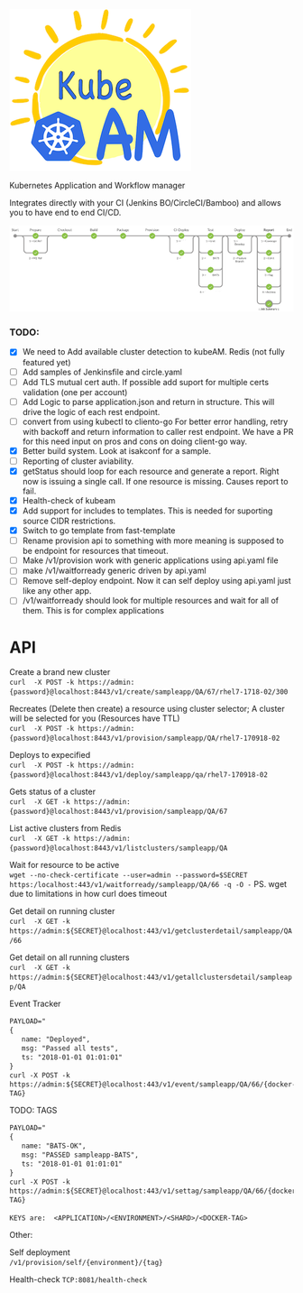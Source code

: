 ![kubeam-logo](img/kubeam-logo.png)

Kubernetes Application and Workflow manager

Integrates directly with your CI (Jenkins BO/CircleCI/Bamboo) and allows you to have end to end CI/CD.

![jenkins-bo-and-kubeam](img/kubeam-jenkins-bo.png)


### TODO:


- [x] We need to Add available cluster detection to kubeAM. Redis (not fully featured yet)
- [ ] Add samples of Jenkinsfile and circle.yaml
- [ ] Add TLS mutual cert auth. If possible add suport for multiple certs validation (one per account)
- [ ] Add Logic to parse application.json and return in structure. This will drive the logic of each rest endpoint.
- [ ] convert from using kubectl to cliento-go For better error handling, retry with backoff and return information to caller rest endpoint. We have a PR for this need input on pros and cons on doing client-go way.
- [x] Better build system. Look at isakconf for a sample.
- [ ] Reporting of cluster aviability.
- [x] getStatus should loop for each resource and generate a report. Right now is issuing a single call. If one resource is missing. Causes report to fail.
- [x] Health-check of kubeam     
- [x] Add support for includes to templates. This is needed for suporting source CIDR restrictions. 
- [x] Switch to go template from fast-template
- [ ] Rename provision api to something with more meaning is supposed to be endpoint for resources that timeout.
- [ ] Make /v1/provision work with generic applications using api.yaml file
- [ ] make /v1/waitforready generic driven by api.yaml
- [ ] Remove self-deploy endpoint. Now it can self deploy using api.yaml just like any other app.
- [ ] /v1/waitforready should look for multiple resources and wait for all of them. This is for complex applications

# API

Create a brand new cluster<br>
`curl  -X POST -k https://admin:{password}@localhost:8443/v1/create/sampleapp/QA/67/rhel7-1718-02/300`

Recreates (Delete then create) a resource using cluster selector; A cluster will be selected for you (Resources have TTL) <br>
`curl  -X POST -k https://admin:{password}@localhost:8443/v1/provision/sampleapp/QA/rhel7-170918-02`

Deploys to expecified <br>
`curl  -X POST -k https://admin:{password}@localhost:8443/v1/deploy/sampleapp/qa/rhel7-170918-02`


Gets status of a cluster<br>
`curl  -X GET -k https://admin:{password}@localhost:8443/v1/provision/sampleapp/QA/67`

List active clusters from Redis<br>
`curl  -X GET -k https://admin:{password}@localhost:8443/v1/listclusters/sampleapp/QA`

Wait for resource to be active<br>
`wget --no-check-certificate --user=admin --password=$SECRET https:/localhost:443/v1/waitforready/sampleapp/QA/66 -q -O -`
PS. wget due to limitations in how curl does timeout

Get detail on running cluster<br>
`curl  -X GET -k https://admin:${SECRET}@localhost:443/v1/getclusterdetail/sampleapp/QA/66`

Get detail on all running clusters<br>
`curl  -X GET -k https://admin:${SECRET}@localhost:443/v1/getallclustersdetail/sampleapp/QA`


Event Tracker

```
PAYLOAD="
{
   name: "Deployed",
   msg: "Passed all tests",
   ts: "2018-01-01 01:01:01"
}
curl -X POST -k https://admin:${SECRET}@localhost:443/v1/event/sampleapp/QA/66/{docker-TAG}
```
TODO: TAGS
```
PAYLOAD="
{
   name: "BATS-OK",
   msg: "PASSED sampleapp-BATS",
   ts: "2018-01-01 01:01:01"
}
curl -X POST -k https://admin:${SECRET}@localhost:443/v1/settag/sampleapp/QA/66/{docker-TAG}

KEYS are:  <APPLICATION>/<ENVIRONMENT>/<SHARD>/<DOCKER-TAG>
```


Other:

Self deployment<br>
`/v1/provision/self/{environment}/{tag}`

Health-check
`TCP:8081/health-check`




